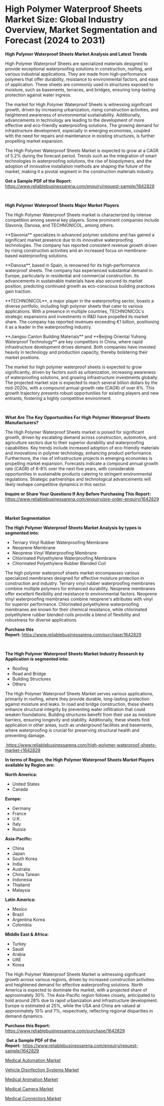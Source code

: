 <p><h1>High Polymer Waterproof Sheets Market Size: Global Industry Overview, Market Segmentation and Forecast (2024 to 2031)</h1></p><p><strong>High Polymer Waterproof Sheets Market Analysis and Latest Trends</strong></p>
<p><p>High Polymer Waterproof Sheets are specialized materials designed to provide exceptional waterproofing solutions in construction, roofing, and various industrial applications. They are made from high-performance polymers that offer durability, resistance to environmental factors, and ease of application. These sheets are commonly used in structures exposed to moisture, such as basements, terraces, and bridges, ensuring long-lasting protection against water ingress.</p><p>The market for High Polymer Waterproof Sheets is witnessing significant growth, driven by increasing urbanization, rising construction activities, and heightened awareness of environmental sustainability. Additionally, advancements in technology are leading to the development of more effective and eco-friendly waterproofing solutions. The growing demand for infrastructure development, especially in emerging economies, coupled with the need for repairs and maintenance in existing structures, is further propelling market expansion.</p><p>The High Polymer Waterproof Sheets Market is expected to grow at a CAGR of 5.2% during the forecast period. Trends such as the integration of smart technologies in waterproofing solutions, the rise of biopolymers, and the adoption of innovative installation methods are shaping the future of the market, making it a pivotal segment in the construction materials industry.</p></p>
<p><strong>Get a Sample PDF of the Report:&nbsp;</strong> <a href="https://www.reliablebusinessarena.com/enquiry/request-sample/1642829?utm_campaign=1730&utm_medium=2&utm_source=Github&utm_content=ia&utm_term=23102024&utm_id=high-polymer-waterproof-sheets">https://www.reliablebusinessarena.com/enquiry/request-sample/1642829</a></p>
<p>&nbsp;</p>
<p><strong>High Polymer Waterproof Sheets Major Market Players</strong></p>
<p><p>The High Polymer Waterproof Sheets market is characterized by intense competition among several key players. Some prominent companies include Slavonia, Danosa, and TECHNONICOL, among others.</p><p>**Slavonia** specializes in advanced polymer solutions and has gained a significant market presence due to its innovative waterproofing technologies. The company has reported consistent revenue growth driven by rising construction activities and an increased focus on membrane-based waterproofing solutions.</p><p>**Danosa**, based in Spain, is renowned for its high-performance waterproof sheets. The company has experienced substantial demand in Europe, particularly in residential and commercial construction. Its advancements in sustainable materials have also secured its market position, predicting continued growth as eco-conscious building practices gain traction.</p><p>**TECHNONICOL**, a major player in the waterproofing sector, boasts a diverse portfolio, including high polymer sheets that cater to various applications. With a presence in multiple countries, TECHNONICOL's strategic expansions and investments in R&D have propelled its market share. The company has reported revenues exceeding €1 billion, positioning it as a leader in the waterproofing industry.</p><p>**Jiangsu Canlon Building Materials** and **Beijing Oriental Yuhong Waterproof Technology** are key competitors in China, where rapid infrastructure development drives demand. Both companies have invested heavily in technology and production capacity, thereby bolstering their market positions.</p><p>The market for high polymer waterproof sheets is expected to grow significantly, driven by factors such as urbanization, increasing awareness of waterproofing solutions, and growing infrastructure investments globally. The projected market size is expected to reach several billion dollars by the mid-2020s, with a compound annual growth rate (CAGR) of over 6%. This growth trajectory presents robust opportunities for existing players and new entrants, fostering a highly competitive environment.</p></p>
<p>&nbsp;</p>
<p><strong>What Are The Key Opportunities For High Polymer Waterproof Sheets Manufacturers?</strong></p>
<p><p>The High Polymer Waterproof Sheets market is poised for significant growth, driven by escalating demand across construction, automotive, and agriculture sectors due to their superior durability and waterproofing capabilities. Key trends include increased adoption of eco-friendly materials and innovations in polymer technology, enhancing product performance. Furthermore, the rise of infrastructure projects in emerging economies is propelling market expansion. Forecasts indicate a compound annual growth rate (CAGR) of 6-8% over the next five years, with considerable opportunities in sustainable products catering to stringent environmental regulations. Strategic partnerships and technological advancements will likely reshape competitive dynamics in this sector.</p></p>
<p><strong>Inquire or Share Your Questions If Any Before Purchasing This Report:</strong> <a href="https://www.reliablebusinessarena.com/enquiry/pre-order-enquiry/1642829?utm_campaign=1730&utm_medium=2&utm_source=Github&utm_content=ia&utm_term=23102024&utm_id=high-polymer-waterproof-sheets">https://www.reliablebusinessarena.com/enquiry/pre-order-enquiry/1642829</a></p>
<p>&nbsp;</p>
<p><strong>Market Segmentation</strong></p>
<p><strong>The High Polymer Waterproof Sheets Market Analysis by types is segmented into:</strong></p>
<p><ul><li>Ternary Vinyl Rubber Waterproofing Membrane</li><li>Neoprene Membrane</li><li>Neoprene Vinyl Waterproofing Membrane</li><li>Chlorinated Polyethylene Waterproofing Membrane</li><li>Chlorinated Polyethylene Rubber Blended Coil</li></ul></p>
<p><p>The high polymer waterproof sheets market encompasses various specialized membranes designed for effective moisture protection in construction and industry. Ternary vinyl rubber waterproofing membranes combine multiple polymers for enhanced durability. Neoprene membranes offer excellent flexibility and resistance to environmental factors. Neoprene vinyl waterproofing membranes combine neoprene's attributes with vinyl for superior performance. Chlorinated polyethylene waterproofing membranes are known for their chemical resistance, while chlorinated polyethylene rubber blended coils provide a blend of flexibility and robustness for diverse applications.</p></p>
<p><strong>Purchase this Report:&nbsp;</strong><a href="https://www.reliablebusinessarena.com/purchase/1642829?utm_campaign=1730&utm_medium=2&utm_source=Github&utm_content=ia&utm_term=23102024&utm_id=high-polymer-waterproof-sheets">https://www.reliablebusinessarena.com/purchase/1642829</a></p>
<p>&nbsp;</p>
<p><strong>The High Polymer Waterproof Sheets Market Industry Research by Application is segmented into:</strong></p>
<p><ul><li>Roofing</li><li>Road and Bridge</li><li>Building Structures</li><li>Others</li></ul></p>
<p><p>The High Polymer Waterproof Sheets Market serves various applications, primarily in roofing, where they provide durable, long-lasting protection against moisture and leaks. In road and bridge construction, these sheets enhance structural integrity by preventing water infiltration that could weaken foundations. Building structures benefit from their use as moisture barriers, ensuring longevity and stability. Additionally, these sheets find application in other areas, such as underground facilities and basements, where waterproofing is crucial for preserving structural health and preventing damage.</p></p>
<p><a href="https://www.reliablebusinessarena.com/high-polymer-waterproof-sheets-market-r1642829?utm_campaign=1730&utm_medium=2&utm_source=Github&utm_content=ia&utm_term=23102024&utm_id=high-polymer-waterproof-sheets">&nbsp;https://www.reliablebusinessarena.com/high-polymer-waterproof-sheets-market-r1642829</a></p>
<p><strong>In terms of Region, the High Polymer Waterproof Sheets Market Players available by Region are:</strong></p>
<p>
    <p> <strong> North America: </strong>
        <ul>
            <li>United States</li>
            <li>Canada</li>
        </ul>
        </p> 
    <p> <strong> Europe: </strong>
        <ul>
            <li>Germany</li>
            <li>France</li>
            <li>U.K.</li>
            <li>Italy</li>
            <li>Russia</li>
        </ul>
        </p> 
    <p> <strong> Asia-Pacific: </strong>
        <ul>
            <li>China</li>
            <li>Japan</li>
            <li>South Korea</li>
            <li>India</li>
            <li>Australia</li>
            <li>China Taiwan</li>
            <li>Indonesia</li>
            <li>Thailand</li>
            <li>Malaysia</li>
        </ul>
        </p> 
    <p> <strong> Latin America: </strong>
        <ul>
            <li>Mexico</li>
            <li>Brazil</li>
            <li>Argentina Korea</li>
            <li>Colombia</li>
        </ul>
        </p> 
    <p> <strong> Middle East & Africa: </strong>
        <ul>
            <li>Turkey</li>
            <li>Saudi</li>
            <li>Arabia</li>
            <li>UAE</li>
            <li>Korea</li>
        </ul>
    </p>
    </p>
<p><p>The High Polymer Waterproof Sheets Market is witnessing significant growth across various regions, driven by increased construction activities and heightened demand for effective waterproofing solutions. North America is expected to dominate the market, with a projected share of approximately 30%. The Asia-Pacific region follows closely, anticipated to hold around 28% due to rapid urbanization and infrastructure development. Europe is estimated at 25%, while the USA and China are valued at approximately 10% and 7%, respectively, reflecting regional disparities in demand dynamics.</p></p>
<p><strong>Purchase this Report: </strong><a href="https://www.reliablebusinessarena.com/purchase/1642829?utm_campaign=1730&utm_medium=2&utm_source=Github&utm_content=ia&utm_term=23102024&utm_id=high-polymer-waterproof-sheets">https://www.reliablebusinessarena.com/purchase/1642829</a></p>
<p>&nbsp;<strong>Get a Sample PDF of the Report:&nbsp;&nbsp;</strong><a href="https://www.reliablebusinessarena.com/enquiry/request-sample/1642829?utm_campaign=1730&utm_medium=2&utm_source=Github&utm_content=ia&utm_term=23102024&utm_id=high-polymer-waterproof-sheets">https://www.reliablebusinessarena.com/enquiry/request-sample/1642829</a></p>
<p><strong></strong></p>
<p><p><a href="https://www.linkedin.com/pulse/medical-automation-market-drivers-challenges-forecast-2024-2031-mphle?utm_campaign=1730&utm_medium=2&utm_source=Github&utm_content=ia&utm_term=23102024&utm_id=high-polymer-waterproof-sheets">Medical Automation Market</a></p><p><a href="https://issuu.com/reportprime-2/docs/vehicle-disinfection-systems-market_ac07de1ccb789c?utm_campaign=1730&utm_medium=2&utm_source=Github&utm_content=ia&utm_term=23102024&utm_id=high-polymer-waterproof-sheets">Vehicle Disinfection Systems Market</a></p><p><a href="https://www.linkedin.com/pulse/global-medical-animation-98-cagr-forecast-2024-2031-market-mint-qxiye?utm_campaign=1730&utm_medium=2&utm_source=Github&utm_content=ia&utm_term=23102024&utm_id=high-polymer-waterproof-sheets">Medical Animation Market</a></p><p><a href="https://www.linkedin.com/pulse/comprehensive-medical-camera-market-report-regional-analysis-kgrxe?utm_campaign=1730&utm_medium=2&utm_source=Github&utm_content=ia&utm_term=23102024&utm_id=high-polymer-waterproof-sheets">Medical Camera Market</a></p><p><a href="https://www.linkedin.com/pulse/investing-medical-connectors-market-trends-leading-products-nk6se?utm_campaign=1730&utm_medium=2&utm_source=Github&utm_content=ia&utm_term=23102024&utm_id=high-polymer-waterproof-sheets">Medical Connectors Market</a></p></p>